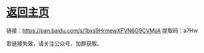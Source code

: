 # [返回主页](https://github.com/shipMatserJack/Interview-daily/blob/master/README.md)

链接：https://pan.baidu.com/s/1bxs9HrmewXFVN6G9CVMjjA 提取码：a7Hw 

若链接失效，请关注公众号，加群获取。